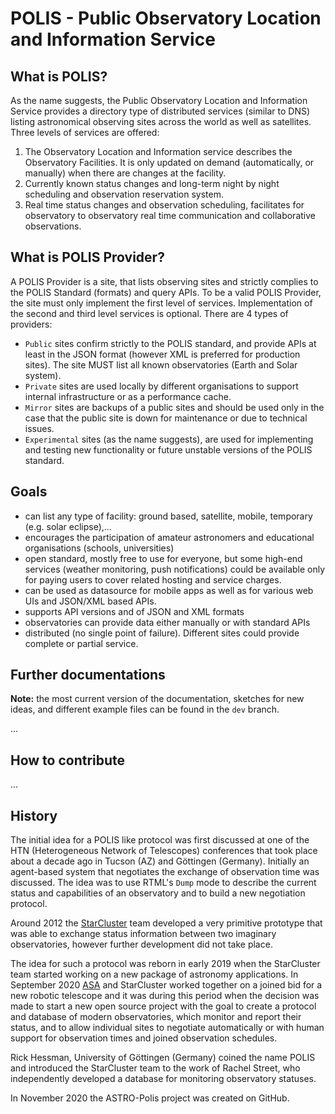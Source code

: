 # POLIS - Public Observatory Location and Information Service


## What is POLIS?
As the name suggests, the Public Observatory Location and Information Service provides a directory type of distributed services (similar to DNS) listing astronomical observing sites across the world as well as satellites. Three levels of services are offered:

1. The Observatory Location and Information service describes the Observatory Facilities. It is only updated on demand (automatically, or manually) when there are changes at the facility.
2. Currently known status changes and long-term night by night scheduling and observation reservation system.
3. Real time status changes and observation scheduling, facilitates  for observatory to observatory real time communication and collaborative observations.

## What is POLIS Provider?
A POLIS Provider is a site, that lists observing sites and strictly complies to the POLIS Standard (formats) and query APIs. To be a valid POLIS Provider, the site must only implement the first level of services. Implementation of the second and third level services is optional. There are 4 types of providers:

- `Public` sites confirm strictly to the POLIS standard, and provide APIs  at least in the JSON format (however XML is preferred for production sites). The site MUST list all known observatories (Earth and Solar system).
- `Private` sites are used locally by different organisations to support internal infrastructure or as a performance cache.
- `Mirror` sites are backups of a public sites and should be used only in the case that the public site is down for maintenance or due to technical issues.
- `Experimental` sites (as the name suggests), are used for implementing and testing new functionality or future unstable versions of the POLIS standard.

## Goals

- can list any type of facility: ground based, satellite, mobile, temporary (e.g. solar eclipse),...
- encourages the participation of amateur astronomers and educational organisations (schools, universities)
- open standard, mostly free to use for everyone, but some high-end services (weather monitoring, push notifications) could be available only for paying users to cover related hosting and service charges.
- can be used as datasource for mobile apps as well as for various web UIs and JSON/XML based APIs.
- supports API versions and of JSON and XML formats
- observatories can provide data either manually or with standard APIs
- distributed (no single point of failure). Different sites could provide complete or partial service.

## Further documentations

**Note:** the most current version of the documentation, sketches for new ideas, and different example files can be found in the `dev` branch.

...

## How to contribute
...

## History
The initial idea for a POLIS like protocol was first discussed at one of the HTN (Heterogeneous Network of Telescopes) conferences that took place about a decade ago in Tucson (AZ) and Göttingen (Germany). Initially an agent-based system that negotiates the exchange of observation time was discussed. The idea was to use RTML's `Dump` mode to describe the current status and capabilities of an observatory and to build a new negotiation protocol.

Around 2012 the [StarCluster](www.starcluster.app) team developed a very primitive prototype that was able to exchange status information between two imaginary observatories, however further development did not take place.

The idea for such a protocol was reborn in early 2019 when the StarCluster team started working on a new package of astronomy applications. In September 2020 [ASA](https://www.astrosysteme.com) and StarCluster worked together on a joined  bid for a new robotic telescope and it was during this period when the decision was made to start a new open source project with the goal to create a protocol and database of modern observatories, which monitor and report their status, and to allow individual sites to negotiate automatically or with human support for observation times and joined observation schedules.

Rick Hessman, University of Göttingen (Germany) coined the name POLIS and introduced the StarCluster team to the work of Rachel Street, who independently developed a database for monitoring observatory statuses.

In November 2020 the ASTRO-Polis project was created on GitHub.